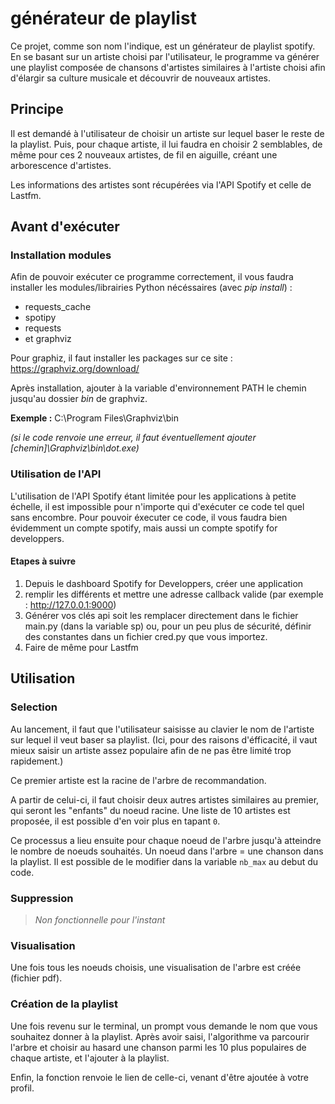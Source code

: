 # générateur de playlist

Ce projet, comme son nom l'indique, est un générateur de playlist spotify. En se basant sur un artiste choisi par l'utilisateur, le programme va générer une playlist composée de chansons d'artistes similaires à l'artiste choisi afin d'élargir sa culture musicale et découvrir de nouveaux artistes.

## Principe
Il est demandé à l'utilisateur de choisir un artiste sur lequel baser le reste de la playlist. Puis, pour chaque artiste, il lui faudra en choisir 2 semblables, de même pour ces 2 nouveaux artistes, de fil en aiguille, créant une arborescence d'artistes.

Les informations des artistes sont récupérées via l'API Spotify et celle de Lastfm.

## Avant d'exécuter

### Installation modules

Afin de pouvoir exécuter ce programme correctement, il vous faudra installer les modules/librairies Python nécéssaires (avec *pip install*) :
* requests_cache
* spotipy
* requests
* et graphviz

Pour graphiz, il faut installer les packages sur ce site : https://graphviz.org/download/

Après installation, ajouter à la variable d'environnement PATH le chemin jusqu'au dossier *bin* de graphviz.

**Exemple :** C:\Program Files\Graphviz\bin

*(si le code renvoie une erreur, il faut éventuellement ajouter [chemin]\Graphviz\bin\dot.exe)*

### Utilisation de l'API
L'utilisation de l'API Spotify étant limitée pour les applications à petite échelle, il est impossible pour n'importe qui d'exécuter ce code tel quel sans encombre.
Pour pouvoir éxecuter ce code, il vous faudra bien évidemment un compte spotify, mais aussi un compte spotify for developpers.
#### Etapes à suivre
1. Depuis le dashboard Spotify for Developpers, créer une application 
2. remplir les différents et mettre une adresse callback valide (par exemple : http://127.0.0.1:9000)
3. Générer vos clés api soit les remplacer directement dans le fichier main.py (dans la variable sp) ou, pour un peu plus de sécurité, définir des constantes dans un fichier cred.py que vous importez.
4. Faire de même pour Lastfm

## Utilisation

### Selection
Au lancement, il faut que l'utilisateur saisisse au clavier le nom de l'artiste sur lequel il veut baser sa playlist. (Ici, pour des raisons d'éfficacité, il vaut mieux saisir un artiste assez populaire afin de ne pas être limité trop rapidement.)

Ce premier artiste est la racine de l'arbre de recommandation.

A  partir de celui-ci, il faut choisir deux autres artistes similaires au premier, qui seront les "enfants" du noeud racine. Une liste de 10 artistes est proposée, il est possible d'en voir plus en tapant `0`.

Ce processus a lieu ensuite pour chaque noeud de l'arbre jusqu'à atteindre le nombre de noeuds souhaités. Un noeud dans l'arbre = une chanson dans la playlist. Il est possible de le modifier dans la variable `nb_max` au debut du code.

### Suppression

> *Non fonctionnelle pour l'instant*

### Visualisation

Une fois tous les noeuds choisis, une visualisation de l'arbre est créée (fichier pdf).

### Création de la playlist

Une fois revenu sur le terminal, un prompt vous demande le nom que vous souhaitez donner à la playlist. Après avoir saisi, l'algorithme va parcourir l'arbre et choisir au hasard une chanson parmi les 10 plus populaires de chaque artiste, et l'ajouter à la playlist.

Enfin, la fonction renvoie le lien de celle-ci, venant d'être ajoutée à votre profil.

